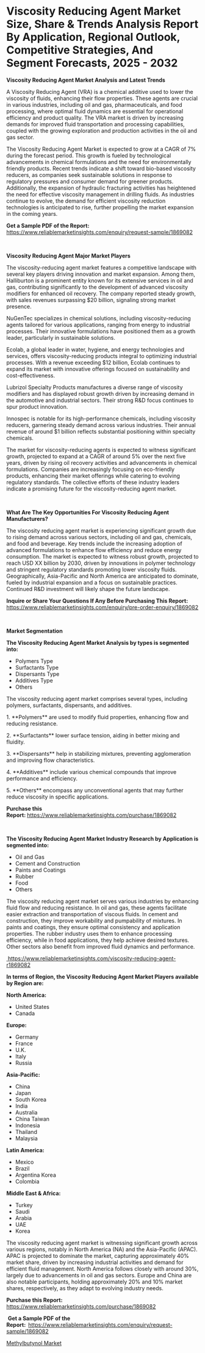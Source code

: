 <p><h1>Viscosity Reducing Agent Market Size, Share & Trends Analysis Report By Application, Regional Outlook, Competitive Strategies, And Segment Forecasts, 2025 - 2032</h1></p><p><strong>Viscosity Reducing Agent Market Analysis and Latest Trends</strong></p>
<p><p>A Viscosity Reducing Agent (VRA) is a chemical additive used to lower the viscosity of fluids, enhancing their flow properties. These agents are crucial in various industries, including oil and gas, pharmaceuticals, and food processing, where optimal fluid dynamics are essential for operational efficiency and product quality. The VRA market is driven by increasing demands for improved fluid transportation and processing capabilities, coupled with the growing exploration and production activities in the oil and gas sector.</p><p>The Viscosity Reducing Agent Market is expected to grow at a CAGR of 7% during the forecast period. This growth is fueled by technological advancements in chemical formulations and the need for environmentally friendly products. Recent trends indicate a shift toward bio-based viscosity reducers, as companies seek sustainable solutions in response to regulatory pressures and consumer demand for greener products. Additionally, the expansion of hydraulic fracturing activities has heightened the need for effective viscosity management in drilling fluids. As industries continue to evolve, the demand for efficient viscosity reduction technologies is anticipated to rise, further propelling the market expansion in the coming years.</p></p>
<p><strong>Get a Sample PDF of the Report:&nbsp;</strong> <a href="https://www.reliablemarketinsights.com/enquiry/request-sample/1869082?utm_campaign=3493&utm_medium=2&utm_source=Github&utm_content=ia&utm_term=31032025&utm_id=viscosity-reducing-agent">https://www.reliablemarketinsights.com/enquiry/request-sample/1869082</a></p>
<p>&nbsp;</p>
<p><strong>Viscosity Reducing Agent Major Market Players</strong></p>
<p><p>The viscosity-reducing agent market features a competitive landscape with several key players driving innovation and market expansion. Among them, Halliburton is a prominent entity known for its extensive services in oil and gas, contributing significantly to the development of advanced viscosity modifiers for enhanced oil recovery. The company reported steady growth, with sales revenues surpassing $20 billion, signaling strong market presence.</p><p>NuGenTec specializes in chemical solutions, including viscosity-reducing agents tailored for various applications, ranging from energy to industrial processes. Their innovative formulations have positioned them as a growth leader, particularly in sustainable solutions.</p><p>Ecolab, a global leader in water, hygiene, and energy technologies and services, offers viscosity-reducing products integral to optimizing industrial processes. With a revenue exceeding $12 billion, Ecolab continues to expand its market with innovative offerings focused on sustainability and cost-effectiveness.</p><p>Lubrizol Specialty Products manufactures a diverse range of viscosity modifiers and has displayed robust growth driven by increasing demand in the automotive and industrial sectors. Their strong R&D focus continues to spur product innovation.</p><p>Innospec is notable for its high-performance chemicals, including viscosity reducers, garnering steady demand across various industries. Their annual revenue of around $1 billion reflects substantial positioning within specialty chemicals.</p><p>The market for viscosity-reducing agents is expected to witness significant growth, projected to expand at a CAGR of around 5% over the next five years, driven by rising oil recovery activities and advancements in chemical formulations. Companies are increasingly focusing on eco-friendly products, enhancing their market offerings while catering to evolving regulatory standards. The collective efforts of these industry leaders indicate a promising future for the viscosity-reducing agent market.</p></p>
<p>&nbsp;</p>
<p><strong>What Are The Key Opportunities For Viscosity Reducing Agent Manufacturers?</strong></p>
<p><p>The viscosity reducing agent market is experiencing significant growth due to rising demand across various sectors, including oil and gas, chemicals, and food and beverage. Key trends include the increasing adoption of advanced formulations to enhance flow efficiency and reduce energy consumption. The market is expected to witness robust growth, projected to reach USD XX billion by 2030, driven by innovations in polymer technology and stringent regulatory standards promoting lower viscosity fluids. Geographically, Asia-Pacific and North America are anticipated to dominate, fueled by industrial expansion and a focus on sustainable practices. Continued R&D investment will likely shape the future landscape.</p></p>
<p><strong>Inquire or Share Your Questions If Any Before Purchasing This Report:</strong> <a href="https://www.reliablemarketinsights.com/enquiry/pre-order-enquiry/1869082?utm_campaign=3493&utm_medium=2&utm_source=Github&utm_content=ia&utm_term=31032025&utm_id=viscosity-reducing-agent">https://www.reliablemarketinsights.com/enquiry/pre-order-enquiry/1869082</a></p>
<p>&nbsp;</p>
<p><strong>Market Segmentation</strong></p>
<p><strong>The Viscosity Reducing Agent Market Analysis by types is segmented into:</strong></p>
<p><ul><li>Polymers Type</li><li>Surfactants Type</li><li>Dispersants Type</li><li>Additives Type</li><li>Others</li></ul></p>
<p><p>The viscosity reducing agent market comprises several types, including polymers, surfactants, dispersants, and additives. </p><p>1. **Polymers** are used to modify fluid properties, enhancing flow and reducing resistance.</p><p>2. **Surfactants** lower surface tension, aiding in better mixing and fluidity.</p><p>3. **Dispersants** help in stabilizing mixtures, preventing agglomeration and improving flow characteristics.</p><p>4. **Additives** include various chemical compounds that improve performance and efficiency.</p><p>5. **Others** encompass any unconventional agents that may further reduce viscosity in specific applications.</p></p>
<p><strong>Purchase this Report:&nbsp;</strong><a href="https://www.reliablemarketinsights.com/purchase/1869082?utm_campaign=3493&utm_medium=2&utm_source=Github&utm_content=ia&utm_term=31032025&utm_id=viscosity-reducing-agent">https://www.reliablemarketinsights.com/purchase/1869082</a></p>
<p>&nbsp;</p>
<p><strong>The Viscosity Reducing Agent Market Industry Research by Application is segmented into:</strong></p>
<p><ul><li>Oil and Gas</li><li>Cement and Construction</li><li>Paints and Coatings</li><li>Rubber</li><li>Food</li><li>Others</li></ul></p>
<p><p>The viscosity reducing agent market serves various industries by enhancing fluid flow and reducing resistance. In oil and gas, these agents facilitate easier extraction and transportation of viscous fluids. In cement and construction, they improve workability and pumpability of mixtures. In paints and coatings, they ensure optimal consistency and application properties. The rubber industry uses them to enhance processing efficiency, while in food applications, they help achieve desired textures. Other sectors also benefit from improved fluid dynamics and performance.</p></p>
<p><a href="https://www.reliablemarketinsights.com/viscosity-reducing-agent-r1869082?utm_campaign=3493&utm_medium=2&utm_source=Github&utm_content=ia&utm_term=31032025&utm_id=viscosity-reducing-agent">&nbsp;https://www.reliablemarketinsights.com/viscosity-reducing-agent-r1869082</a></p>
<p><strong>In terms of Region, the Viscosity Reducing Agent Market Players available by Region are:</strong></p>
<p>
    <p> <strong> North America: </strong>
        <ul>
            <li>United States</li>
            <li>Canada</li>
        </ul>
        </p> 
    <p> <strong> Europe: </strong>
        <ul>
            <li>Germany</li>
            <li>France</li>
            <li>U.K.</li>
            <li>Italy</li>
            <li>Russia</li>
        </ul>
        </p> 
    <p> <strong> Asia-Pacific: </strong>
        <ul>
            <li>China</li>
            <li>Japan</li>
            <li>South Korea</li>
            <li>India</li>
            <li>Australia</li>
            <li>China Taiwan</li>
            <li>Indonesia</li>
            <li>Thailand</li>
            <li>Malaysia</li>
        </ul>
        </p> 
    <p> <strong> Latin America: </strong>
        <ul>
            <li>Mexico</li>
            <li>Brazil</li>
            <li>Argentina Korea</li>
            <li>Colombia</li>
        </ul>
        </p> 
    <p> <strong> Middle East & Africa: </strong>
        <ul>
            <li>Turkey</li>
            <li>Saudi</li>
            <li>Arabia</li>
            <li>UAE</li>
            <li>Korea</li>
        </ul>
    </p>
    </p>
<p><p>The viscosity reducing agent market is witnessing significant growth across various regions, notably in North America (NA) and the Asia-Pacific (APAC). APAC is projected to dominate the market, capturing approximately 40% market share, driven by increasing industrial activities and demand for efficient fluid management. North America follows closely with around 30%, largely due to advancements in oil and gas sectors. Europe and China are also notable participants, holding approximately 20% and 10% market shares, respectively, as they adapt to evolving industry needs.</p></p>
<p><strong>Purchase this Report: </strong><a href="https://www.reliablemarketinsights.com/purchase/1869082?utm_campaign=3493&utm_medium=2&utm_source=Github&utm_content=ia&utm_term=31032025&utm_id=viscosity-reducing-agent">https://www.reliablemarketinsights.com/purchase/1869082</a></p>
<p>&nbsp;<strong>Get a Sample PDF of the Report:&nbsp;&nbsp;</strong><a href="https://www.reliablemarketinsights.com/enquiry/request-sample/1869082?utm_campaign=3493&utm_medium=2&utm_source=Github&utm_content=ia&utm_term=31032025&utm_id=viscosity-reducing-agent">https://www.reliablemarketinsights.com/enquiry/request-sample/1869082</a></p>
<p><strong></strong></p>
<p><p><a href="https://github.com/herakterroem/Market-Research-Report-List-1/blob/main/methylbutynol-market.md?utm_campaign=3493&utm_medium=2&utm_source=Github&utm_content=ia&utm_term=31032025&utm_id=viscosity-reducing-agent">Methylbutynol Market</a></p></p>